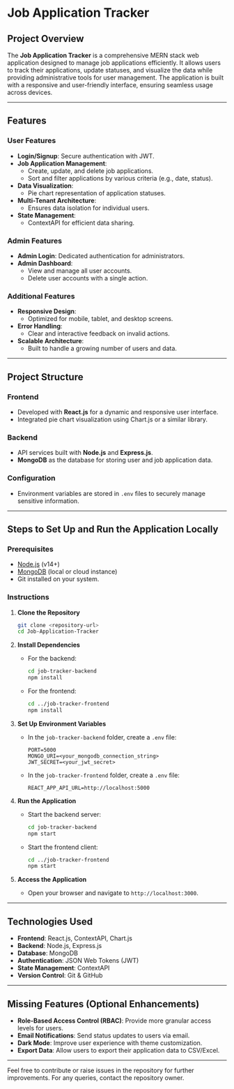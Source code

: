 
# Job Application Tracker

## Project Overview

The **Job Application Tracker** is a comprehensive MERN stack web application designed to manage job applications efficiently. It allows users to track their applications, update statuses, and visualize the data while providing administrative tools for user management. The application is built with a responsive and user-friendly interface, ensuring seamless usage across devices.

---

## Features

### User Features
- **Login/Signup**: Secure authentication with JWT.
- **Job Application Management**:
  - Create, update, and delete job applications.
  - Sort and filter applications by various criteria (e.g., date, status).
- **Data Visualization**: 
  - Pie chart representation of application statuses.
- **Multi-Tenant Architecture**:
  - Ensures data isolation for individual users.
- **State Management**:
  - ContextAPI for efficient data sharing.

### Admin Features
- **Admin Login**: Dedicated authentication for administrators.
- **Admin Dashboard**:
  - View and manage all user accounts.
  - Delete user accounts with a single action.

### Additional Features
- **Responsive Design**:
  - Optimized for mobile, tablet, and desktop screens.
- **Error Handling**:
  - Clear and interactive feedback on invalid actions.
- **Scalable Architecture**:
  - Built to handle a growing number of users and data.

---

## Project Structure

### Frontend
- Developed with **React.js** for a dynamic and responsive user interface.
- Integrated pie chart visualization using Chart.js or a similar library.

### Backend
- API services built with **Node.js** and **Express.js**.
- **MongoDB** as the database for storing user and job application data.

### Configuration
- Environment variables are stored in `.env` files to securely manage sensitive information.

---

## Steps to Set Up and Run the Application Locally

### Prerequisites
- [Node.js](https://nodejs.org/) (v14+)
- [MongoDB](https://www.mongodb.com/) (local or cloud instance)
- Git installed on your system.

### Instructions

1. **Clone the Repository**
   ```bash
   git clone <repository-url>
   cd Job-Application-Tracker
   ```

2. **Install Dependencies**
   - For the backend:
     ```bash
     cd job-tracker-backend
     npm install
     ```
   - For the frontend:
     ```bash
     cd ../job-tracker-frontend
     npm install
     ```

3. **Set Up Environment Variables**
   - In the `job-tracker-backend` folder, create a `.env` file:
     ```env
     PORT=5000
     MONGO_URI=<your_mongodb_connection_string>
     JWT_SECRET=<your_jwt_secret>
     ```
   - In the `job-tracker-frontend` folder, create a `.env` file:
     ```env
     REACT_APP_API_URL=http://localhost:5000
     ```

4. **Run the Application**
   - Start the backend server:
     ```bash
     cd job-tracker-backend
     npm start
     ```
   - Start the frontend client:
     ```bash
     cd ../job-tracker-frontend
     npm start
     ```

5. **Access the Application**
   - Open your browser and navigate to `http://localhost:3000`.

---

## Technologies Used
- **Frontend**: React.js, ContextAPI, Chart.js
- **Backend**: Node.js, Express.js
- **Database**: MongoDB
- **Authentication**: JSON Web Tokens (JWT)
- **State Management**: ContextAPI
- **Version Control**: Git & GitHub

---

## Missing Features (Optional Enhancements)
- **Role-Based Access Control (RBAC)**: Provide more granular access levels for users.
- **Email Notifications**: Send status updates to users via email.
- **Dark Mode**: Improve user experience with theme customization.
- **Export Data**: Allow users to export their application data to CSV/Excel.

---

Feel free to contribute or raise issues in the repository for further improvements. For any queries, contact the repository owner.
